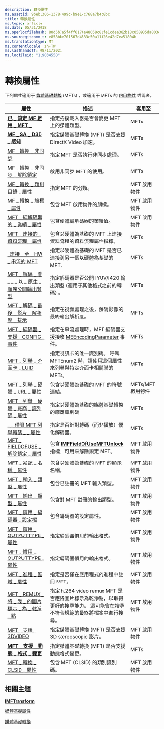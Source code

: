 ```yaml
---
description: 轉換屬性
ms.assetid: 9beb1306-1378-499c-b9e1-c768a7b4c8bc
title: 轉換屬性
ms.topic: article
ms.date: 05/31/2018
ms.openlocfilehash: 80d5b7a5f4ff6174a48058c81fe1cdea382b18c058985da803efa4110eb12e29
ms.sourcegitcommit: e858bbe701567d4583c50a11326e42d7ea51804b
ms.translationtype: MT
ms.contentlocale: zh-TW
ms.lasthandoff: 08/11/2021
ms.locfileid: "119034558"
---
```

# <a name="transform-attributes"></a>轉換屬性

下列屬性適用于 [媒體基礎轉換](media-foundation-transforms.md) (MFTs) ，或適用于 MFTs 的 [啟用物件](activation-objects.md) 或兩者。



| 屬性                                                                                                     | 描述                                                                                                                                                                                   | 套用至                  |
|---------------------------------------------------------------------------------------------------------------|-----------------------------------------------------------------------------------------------------------------------------------------------------------------------------------------------|-----------------------------|
| [**已 \_ 鎖定 MF 啟用 \_ MFT \_**](mf-activate-mft-locked-attribute.md)                                         | 指定拓撲載入器是否會變更 MFT 上的媒體類型。                                                                                                                  | MFTs                        |
| [**MF \_ SA \_ D3D \_ 感知**](mf-sa-d3d-aware-attribute.md)                                                       | 指定媒體基礎轉換 (MFT) 是否支援 DirectX Video 加速。                                                                                                     | MFTs                        |
| [MF \_ 轉換 \_ 非同步](mf-transform-async.md)                                                                | 指定 MFT 是否執行非同步處理。                                                                                                                                    | MFTs                        |
| [MF \_ 轉換 \_ 非同步 \_ 解除鎖定](mf-transform-async-unlock.md)                                                 | 啟用非同步 MFT 的使用。                                                                                                                                                       | MFTs                        |
| [MF \_ 轉換 \_ 類別目錄 \_ 屬性](mf-transform-category-attribute.md)                                     | 指定 MFT 的分類。                                                                                                                                                            | MFT 啟用物件      |
| [MF \_ 轉換 \_ 旗標 \_ 屬性](mf-transform-flags-attribute.md)                                           | 包含 MFT 啟用物件的旗標。                                                                                                                                                  | MFT 啟用物件      |
| [MFT \_ 編解碼器的 \_ 業績 \_ 屬性](mft-codec-merit-attribute.md)                                                 | 包含硬體編解碼器的業績值。                                                                                                                                                 | MFT 啟用物件      |
| [MFT \_ 連接的 \_ 資料流程 \_ 屬性](mft-connected-stream-attribute.md)                                       | 包含以硬體為基礎的 MFT 上連接資料流程的資料流程屬性指標。                                                                                                  | MFTs                        |
| [\_連接 \_ 至 \_ HW \_ 串流的 MFT](mft-connected-to-hw-stream.md)                                              | 指定以硬體為基礎的 MFT 是否已連接到另一個以硬體為基礎的 MFT。                                                                                                            | MFTs                        |
| [MFT \_ 解碼 \_ 會 \_ \_ \_ 以 \_ 原生 \_ 順序公開輸出類型](mft-decoder-expose-output-types-in-native-order.md) | 指定解碼器是否公開 IYUV/I420 輸出類型 (適用于其他格式之前的轉碼) 。                                                                                   | MFTs                        |
| [MFT \_ 解碼 \_ 最後 \_ 影片 \_ 解析度 \_ 提示](mft-decoder-final-video-resolution-hint.md)                   | 指定在視頻處理之後，解碼影像的最終輸出解析度。                                                                                                           | MFTs                        |
| [MFT \_ 編碼器 \_ 支援 \_ CONFIG \_ 事件](mft-encoder-supports-config-event.md)                                | 指定在串流處理時，MFT 編碼器支援接收 [MEEncodingParameter](meencodingparameters.md) 事件。                                                                     | MFTs                        |
| [MFT \_ 列舉 \_ 介面卡 \_ LUID](mft-enum-adapter-luid.md)                                                         | 指定視訊卡的唯一識別碼。 呼叫 MFTEnum2 時，請使用這個屬性來列舉與特定介面卡相關聯的 MFTs。                                             | MFTs                        |
| [MFT \_ 列舉 \_ 硬體 \_ URL \_ 屬性](mft-enum-hardware-url-attribute.md)                                    | 包含以硬體為基礎的 MFT 的符號連結。                                                                                                                                          | MFTs/MFT 啟用物件 |
| [MFT \_ 列舉 \_ 硬體 \_ 廠商 \_ 識別碼 \_ 屬性](mft-enum-hardware-vendor-id-attribute.md)                       | 指定以硬體為基礎的媒體基礎轉換的廠商識別碼                                                                                                                       | MFTs                        |
| [\_ \_ 僅限 MFT 列舉轉碼 \_ \_ 屬性](mft-enum-transcode-only-attribute.md)                                | 指定是否針對轉碼（而非播放）優化解碼器。                                                                                                            | MFTs                        |
| [MFT \_ FIELDOFUSE \_ 解除鎖定 \_ 屬性](mft-fieldofuse-unlock-attribute.md)                                     | 包含 [**IMFFieldOfUseMFTUnlock**](/windows/desktop/api/mfidl/nn-mfidl-imffieldofusemftunlock) 指標，可用來解除鎖定 MFT。                                                                            | MFT 啟用物件      |
| [MFT \_ 易記 \_ 名稱 \_ 屬性](mft-friendly-name-attribute.md)                                             | 包含以硬體為基礎的 MFT 的顯示名稱。                                                                                                                                           | MFT 啟用物件      |
| [MFT \_ 輸入 \_ 類型 \_ 屬性](mft-input-types-attributes.md)                                               | 包含已註冊的 MFT 輸入類型。                                                                                                                                               | MFT 啟用物件      |
| [MFT \_ 輸出 \_ 類型 \_ 屬性](mft-output-types-attributes.md)                                             | 包含對 MFT 註冊的輸出類型。                                                                                                                                              | MFT 啟用物件      |
| [MFT \_ 慣用 \_ 編碼器 \_ 設定檔](mft-preferred-encoder-profile.md)                                         | 包含編碼器的設定屬性。                                                                                                                                             | MFT 啟用物件      |
| [MFT \_ 慣用 \_ OUTPUTTYPE \_ 屬性](mft-preferred-outputtype-attribute.md)                               | 指定編碼器慣用的輸出格式。                                                                                                                                         | MFT 啟用物件      |
| [MFT \_ 慣用 \_ OUTPUTTYPE \_ 屬性](mft-preferred-outputtype-attribute.md)                               | 指定編碼器慣用的輸出格式。                                                                                                                                         | MFT 啟用物件      |
| [MFT \_ 進程 \_ 區域 \_ 屬性](mft-process-local-attribute.md)                                             | 指定是否僅在應用程式的進程中註冊 MFT。                                                                                                                     | MFT 啟用物件      |
| [MFT \_ REMUX \_ 將 \_ 我 \_ 的圖片標示 \_ 為 \_ 乾淨 \_ 點](mft-remux-mark-i-picture-as-clean-point.md)                 | 指定 h.264 video remux MFT 是否應將圖片標示為乾淨點，以取得更好的搜尋能力。 這可能會在搜尋不符合規範的最終將檔案中進行搜尋。 | MFT 啟用物件      |
| [MFT \_ 支援 \_ 3DVIDEO](mft-support-3dvideo.md)                                                              | 指定媒體基礎轉換 (MFT) 是否支援 3D stereoscopic 影片。                                                                                                          | MFT 啟用物件      |
| [**MFT \_ 支援 \_ 動態 \_ 格式 \_ 變更**](mft-support-dynamic-format-change-attribute.md)                  | 指定媒體基礎轉換 (MFT) 是否支援動態格式變更。                                                                                                         | MFTs                        |
| [MFT \_ 轉換 \_ CLSID \_ 屬性](mft-transform-clsid-attribute.md)                                         | 包含 MFT (CLSID) 的類別識別碼。                                                                                                                                              | MFT 啟用物件      |



 

## <a name="related-topics"></a>相關主題

<dl> <dt>

[**IMFTransform**](/windows/desktop/api/mftransform/nn-mftransform-imftransform)
</dt> <dt>

[媒體基礎屬性](media-foundation-attributes.md)
</dt> <dt>

[媒體基礎轉換](media-foundation-transforms.md)
</dt> </dl>

 

 




